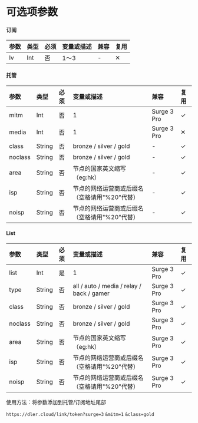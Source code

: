 # 可选项参数

#### 订阅

| 参数 | 类型 | 必须 | 变量或描述 | 兼容 | 复用 |
| :--- | :--- | :--- | :--- | :--- | :--- |
| lv | Int | 否 | 1～3 | - | ✕ |

#### 托管

| 参数 | 类型 | 必须 | 变量或描述 | 兼容 | 复用 |
| :--- | :--- | :--- | :--- | :--- | :--- |
| mitm | Int | 否 | 1 | Surge 3 Pro | ✓ |
| media | Int | 否 | 1 | Surge 3 Pro | ✕ |
| class | String | 否 | bronze / silver / gold | - | ✓ |
| noclass | String | 否 | bronze / silver / gold | - | ✓ |
| area | String | 否 | 节点的国家英文缩写（eg:hk） | - | ✓ |
| isp | String | 否 | 节点的网络运营商或后缀名（空格请用"%20"代替） | - | ✓ |
| noisp | String | 否 | 节点的网络运营商或后缀名（空格请用"%20"代替） | - | ✓ |

#### List

| 参数 | 类型 | 必须 | 变量或描述 | 兼容 | 复用 |
| :--- | :--- | :--- | :--- | :--- | :--- |
| list | Int | 是 | 1 | Surge 3 Pro | ✓ |
| type | String | 否 | all / auto / media / relay / back / gamer | Surge 3 Pro | ✓ |
| class | String | 否 | bronze / silver / gold | Surge 3 Pro | ✓ |
| noclass | String | 否 | bronze / silver / gold | Surge 3 Pro | ✓ |
| area | String | 否 | 节点的国家英文缩写（eg:hk） | Surge 3 Pro | ✓ |
| isp | String | 否 | 节点的网络运营商或后缀名（空格请用"%20"代替） | Surge 3 Pro | ✓ |
| noisp | String | 否 | 节点的网络运营商或后缀名（空格请用"%20"代替） | Surge 3 Pro | ✓ |



使用方法：将参数添加到托管/订阅地址尾部

`https://dler.cloud/link/token?surge=3` `&mitm=1` `&class=gold`

